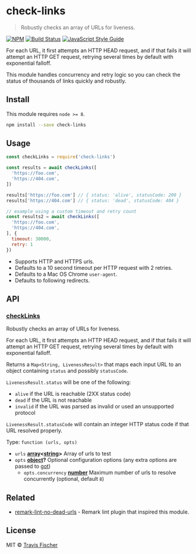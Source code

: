 # check-links

> Robustly checks an array of URLs for liveness.

[![NPM](https://img.shields.io/npm/v/check-links.svg)](https://www.npmjs.com/package/check-links) [![Build Status](https://travis-ci.com/transitive-bullshit/check-links.svg?branch=master)](https://travis-ci.com/transitive-bullshit/check-links) [![JavaScript Style Guide](https://img.shields.io/badge/code_style-standard-brightgreen.svg)](https://standardjs.com)

For each URL, it first attempts an HTTP HEAD request, and if that fails it will attempt
an HTTP GET request, retrying several times by default with exponential falloff.

This module handles concurrency and retry logic so you can check the status of thousands
of links quickly and robustly.

## Install

This module requires `node >= 8`.

```bash
npm install --save check-links
```

## Usage

```js
const checkLinks = require('check-links')

const results = await checkLinks([
  'https://foo.com',
  'https://404.com',
])

results['https://foo.com'] // { status: 'alive', statusCode: 200 }
results['https://404.com'] // { status: 'dead', statusCode: 404 }

// example using a custom timeout and retry count
const results2 = await checkLinks([
  'https://foo.com',
  'https://404.com',
], {
  timeout: 30000,
  retry: 1
})
```

-   Supports HTTP and HTTPS urls.
-   Defaults to a 10 second timeout per HTTP request with 2 retries.
-   Defaults to a Mac OS Chrome `user-agent`.
-   Defaults to following redirects.

## API

<!-- Generated by documentation.js. Update this documentation by updating the source code. -->

### [checkLinks](https://github.com/transitive-bullshit/check-links/blob/cf5fbcf0fc0bd150097034887b7c132384794549/index.js#L34-L51)

Robustly checks an array of URLs for liveness.

For each URL, it first attempts an HTTP HEAD request, and if that fails it will attempt
an HTTP GET request, retrying several times by default with exponential falloff.

Returns a `Map<String, LivenessResult>` that maps each input URL to an object
containing `status` and possibly `statusCode`.

`LivenessResult.status` will be one of the following:

-   `alive` if the URL is reachable (2XX status code)
-   `dead` if the URL is not reachable
-   `invalid` if the URL was parsed as invalid or used an unsupported protocol

`LivenessResult.statusCode` will contain an integer HTTP status code if that URL resolved
properly.

Type: `function (urls, opts)`

-   `urls` **[array](https://developer.mozilla.org/docs/Web/JavaScript/Reference/Global_Objects/Array)&lt;[string](https://developer.mozilla.org/docs/Web/JavaScript/Reference/Global_Objects/String)>** Array of urls to test
-   `opts` **[object](https://developer.mozilla.org/docs/Web/JavaScript/Reference/Global_Objects/Object)?** Optional configuration options (any extra options are passed to [got](https://github.com/sindresorhus/got#options))
    -   `opts.concurrency` **[number](https://developer.mozilla.org/docs/Web/JavaScript/Reference/Global_Objects/Number)** Maximum number of urls to resolve concurrently (optional, default `8`)

## Related

-   [remark-lint-no-dead-urls](https://github.com/davidtheclark/remark-lint-no-dead-urls) - Remark lint plugin that inspired this module.

## License

MIT © [Travis Fischer](https://github.com/transitive-bullshit)

